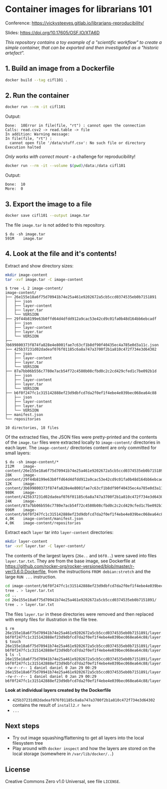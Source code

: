 # Container images for librarians 101

Conference: https://vickysteeves.gitlab.io/librarians-reproducibility/

Slides: https://doi.org/10.17605/OSF.IO/XTA6D

_This repository contains a toy example of a "scientific workflow" to create a simple container, that can be exported and then investigated as a "historic artefact"._

## 1. Build an image from a Dockerfile

```bash
docker build --tag cifl101 .
```

## 2. Run the container

```bash
docker run --rm -it cifl101
```

Output:

```
Done:  10Error in file(file, "rt") : cannot open the connection
Calls: read.csv2 -> read.table -> file
In addition: Warning message:
In file(file, "rt") :
  cannot open file '/data/stuff.csv': No such file or directory
Execution halted
```

_Only works with correct mount_ - a challenge for reproducibility!

```bash
docker run --rm -it --volume $(pwd)/data:/data cifl101
```

Output:

```
Done:  10 
More:  0 
```

## 3. Export the image to a file

```bash
docker save cifl101 --output image.tar
```

The file `image.tar` is not added to this repository.

```
$ du -sh image.tar 
591M    image.tar
```

## 4. Look at the file and it's contents!

Extract and show directory sizes:

```bash
mkdir image-content
tar -xvf image.tar -C image-content
```

```
$ tree -L 2 image-content/
image-content/
├── 26e155e18a6f75d70941b74e25a461e9202672a5cb5ccd0374535eb0b7151891
│   ├── json
│   ├── layer-content
│   ├── layer.tar
│   └── VERSION
├── 29f44b8199e63b0ffd64d4dfdd912a9cac53e42cd9c01fa0b48d164bb6ebcadf
│   ├── json
│   ├── layer-content
│   ├── layer.tar
│   └── VERSION
├── 3b699800373f874fa828e4e8001fae7c63cf1b8df90f40435ec4a785e0d3a11c.json
├── 425b37231d02dadeaf076f01185c6a8a747a3700f2b1a810c472f734e3d64302
│   ├── json
│   ├── layer-content
│   ├── layer.tar
│   └── VERSION
├── 87a7bb06b556c7780e7acb54f72c4580b08cfbd0c2c2cd429cfed1c7be092b1d
│   ├── json
│   ├── layer-content
│   ├── layer.tar
│   └── VERSION
├── b6f0f247fc1c315142888ef23d9dbfcd7da2f0ef1f4ebe4e039bec068ea64c88
│   ├── json
│   ├── layer-content
│   ├── layer.tar
│   └── VERSION
├── manifest.json
└── repositories

10 directories, 18 files
```

Of the extracted files, the JSON files were pretty-printed and the contents of the `image.tar` files were extracted locally to `image-content/` directories in each layer.
The `image-content/` directories content are only committed for small layers:

```
$ du -sh image-content/*
212M    image-content/26e155e18a6f75d70941b74e25a461e9202672a5cb5ccd0374535eb0b7151891
28K     image-content/29f44b8199e63b0ffd64d4dfdd912a9cac53e42cd9c01fa0b48d164bb6ebcadf
12K     image-content/3b699800373f874fa828e4e8001fae7c63cf1b8df90f40435ec4a785e0d3a11c.json
980K    image-content/425b37231d02dadeaf076f01185c6a8a747a3700f2b1a810c472f734e3d64302
24K     image-content/87a7bb06b556c7780e7acb54f72c4580b08cfbd0c2c2cd429cfed1c7be092b1d
996M    image-content/b6f0f247fc1c315142888ef23d9dbfcd7da2f0ef1f4ebe4e039bec068ea64c88
4,0K    image-content/manifest.json
4,0K    image-content/repositories
```

Extract each `layer` tar into `layer-content` directories:

```bash
mkdir layer-content
tar -xvf layer.tar -C layer-content/
```

The contents of the largest layers (`26e..` and `b6f0..`) were saved into files `layer.tar.txt`.
They are from the base image, see Dockerfile at https://github.com/rocker-org/rocker-versioned/blob/master/r-ver/3.6.0.Dockerfile, from the instructions `FROM debian:stretch` and the large `RUN ...` instruction.

```bash
cd image-content/b6f0f247fc1c315142888ef23d9dbfcd7da2f0ef1f4ebe4e039bec068ea64c88/
tree . > layer.tar.txt
cd ..
cd 26e155e18a6f75d70941b74e25a461e9202672a5cb5ccd0374535eb0b7151891/
tree . > layer.tar.txt
```

The files `layer.tar` in these directories were removed and then replaced with empty files for illustration in the file tree.

```
$ rm 26e155e18a6f75d70941b74e25a461e9202672a5cb5ccd0374535eb0b7151891/layer.tar b6f0f247fc1c315142888ef23d9dbfcd7da2f0ef1f4ebe4e039bec068ea64c88/layer.tar
$ touch 26e155e18a6f75d70941b74e25a461e9202672a5cb5ccd0374535eb0b7151891/layer.tar b6f0f247fc1c315142888ef23d9dbfcd7da2f0ef1f4ebe4e039bec068ea64c88/layer.tar
$ ls -l 26e155e18a6f75d70941b74e25a461e9202672a5cb5ccd0374535eb0b7151891/layer.tar b6f0f247fc1c315142888ef23d9dbfcd7da2f0ef1f4ebe4e039bec068ea64c88/layer.tar
-rw-r--r-- 1 daniel daniel 0 Jan 29 00:29 26e155e18a6f75d70941b74e25a461e9202672a5cb5ccd0374535eb0b7151891/layer.tar
-rw-r--r-- 1 daniel daniel 0 Jan 29 00:29 b6f0f247fc1c315142888ef23d9dbfcd7da2f0ef1f4ebe4e039bec068ea64c88/layer.tar
```

**Look at individual layers created by the Dockerfile**

- `425b37231d02dadeaf076f01185c6a8a747a3700f2b1a810c472f734e3d64302` contains the result of `install2.r here`
- `...`

## Next steps

- Try out image squashing/flattening to get all layers into the local filesystem tree
- Play around with `docker inspect` and how the layers are stored on the local storage (somewhere in `/var/lib/docker/..`)

## License

Creative Commons Zero v1.0 Universal, see file `LICENSE`.

